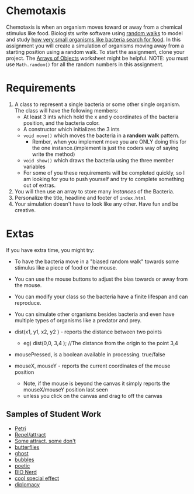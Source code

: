 Chemotaxis
==========
Chemotaxis is when an organism moves toward or away from a chemical stimulus like food. Biologists write software using [random walks](http://www.mit.edu/~kardar/teaching/projects/chemotaxis(AndreaSchmidt)/random.htm) to model and study [how very small organisms like bacteria search for food](http://www.mit.edu/~kardar/teaching/projects/chemotaxis(AndreaSchmidt)/). In this assignment you will create a simulation of organisms moving away from a starting position using a random walk. To start the assignment, clone your project. The [Arrays of Objects](https://drive.google.com/open?id=1ZH9jtPl_y4Mq-ae9OHjvfcRygQGkxSYG) worksheet might be helpful. NOTE: you must use `Math.random()` for all the random numbers in this assignment. 

Requirements
============
1. A class to represent a single bacteria or some other single organism. The class will have the following members:
   - At least 3 ints which hold the x and y coordinates of the bacteria position, and the bacteria color.
   - A constructor which initializes the 3 ints
   - `void move()` which moves the bacteria in a **random walk** pattern.
     - Rember, when you implement move you are ONLY doing this for the one instance.(implement is just the coders way of saying write the method) 
   - `void show()` which draws the bacteria using the three member variables 
   - For some of you these requirements will be completed quickly, so I am looking for you to push yourself and try to complete something out of extras.
2. You will then use an array to store many *instances* of the Bacteria. 
3. Personalize the title, headline and footer of `index.html`
4. Your simulation doesn't have to look like any other. Have fun and be creative.
   
Extas
==========
If you have extra time, you might try:
* To have the bacteria move in a "biased random walk" towards some stimulus like a piece of food or the mouse. 
* You can use the mouse buttons to adjust the bias towards or away from the mouse. 
* You can modify your class so the bacteria have a finite lifespan and can reproduce. 
* You can simulate other organisms besides bacteria and even have multiple types of organisms like a predator and prey. 

* dist(x1, y1, x2, y2 ) - reports the distance between two points
  * eg) dist(0,0, 3,4 );  //The distance from the origin to the point 3,4
* mousePressed, is a boolean available in processing. true/false
* mouseX, mouseY - reports the current coordinates of the mouse position
  * Note, if the mouse is beyond the canvas it simply reports the mouseX/mouseY position last seen
  * unless you click on the canvas and drag to off the canvas


Samples of Student Work
-----------------------
* [Petri](https://belee7.github.io/Chemotaxis/)   
* [Repel/attract](https://danieldoan101.github.io/Chemotaxis/)   
* [Some attract, some don't](https://jizeng2.github.io/Chemotaxis/)
* [butterflies](https://lulzees.github.io/Chemotaxis/)
* [ghost](https://darkefox.github.io/Chemotaxis/)
* [bubbles](https://potato-krisu.github.io/Chemotaxis/)
* [poetic](https://lancytan.github.io/Chemotaxis/)
* [BIO Nerd](https://anli32.github.io/Chemotaxis/)
* [cool special effect](https://jalenng.github.io/Chemotaxis/)
* [diplomacy](https://riprivalov.github.io/Chemotaxis/)
 
